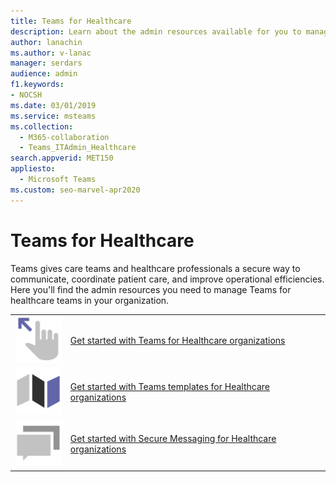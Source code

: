```yaml
---
title: Teams for Healthcare
description: Learn about the admin resources available for you to manage Teams for healthcare teams in your organization.
author: lanachin
ms.author: v-lanac
manager: serdars
audience: admin
f1.keywords:
- NOCSH
ms.date: 03/01/2019
ms.service: msteams
ms.collection: 
  - M365-collaboration
  - Teams_ITAdmin_Healthcare
search.appverid: MET150
appliesto: 
  - Microsoft Teams
ms.custom: seo-marvel-apr2020
---
```


# Teams for Healthcare

Teams gives care teams and healthcare professionals a secure way to communicate, coordinate patient care, and improve operational efficiencies. Here you'll find the admin resources you need to manage Teams for healthcare teams in your organization.

|               |               |
| ------------- | ------------- |
| ![get-started-teams](../media/get-started-teams.svg)  |  [Get started with Teams for Healthcare organizations](https://docs.microsoft.com/microsoftteams/expand-teams-across-your-org/healthcare/teams-in-hc) |
| ![walkthrough-map-teams](../media/walkthrough-map-teams.svg) | [Get started with Teams templates for Healthcare organizations](https://docs.microsoft.com/microsoftteams/expand-teams-across-your-org/healthcare/healthcare-templates) |
| ![chat](../media/chat.svg)  |  [Get started with Secure Messaging for Healthcare organizations](https://docs.microsoft.com/MicrosoftTeams/expand-teams-across-your-org/healthcare/messaging-policies-hc) |
